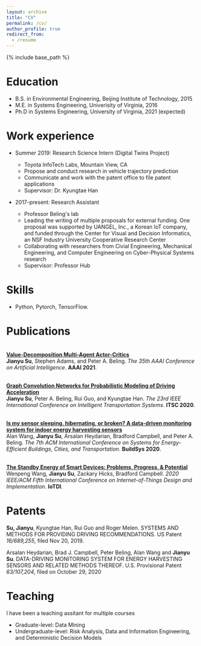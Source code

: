 ```yaml
---
layout: archive
title: "CV"
permalink: /cv/
author_profile: true
redirect_from:
  - /resume
---
```


{% include base_path %}

Education
======
* B.S. in Environmental Engineering, Beijing Institute of Technology, 2015
* M.E. in Systems Engineering, Univerisity of Virginia, 2016
* Ph.D in Systems Engineering, University of Virginia, 2021 (expected)

Work experience
======
* Summer 2019: Research Science Intern (Digital Twins Project)
  * Toyota InfoTech Labs, Mountain View, CA
  * Propose and conduct research in vehicle trajectory prediction
  * Communicate and work with the patent office to file patent applications
  * Supervisor: Dr. Kyungtae Han

* 2017-present: Research Assistant
  * Professor Beling's lab
  * Leading the writing of multiple proposals for external funding. One proposal was supported by UANGEL, Inc., a Korean IoT company, and funded through the Center for Visual and Decision Informatics, an NSF Industry University Cooperative Research Center
  * Collaborating with researchers from Civial Engineering, Mechanical Engineering, and Computer Engineering on Cyber-Physical Systems research
  * Supervisor: Professor Hub
  
Skills
======
* Python, Pytorch, TensorFlow.

Publications
======
<br><b>[Value-Decomposition Multi-Agent Actor-Critics](https://hahayonghuming.github.io/JianyuSu.github.io/publications/VDAC)</b> 
</br> <b>Jianyu Su</b>, Stephen Adams, and Peter A. Beling. <i>The 35th AAAI Conference on Artificial Intelligence</i>. <b>AAAI 2021</b>.

<br><b>[Graph Convolution Networks for Probabilistic Modeling of Driving Acceleration](https://hahayonghuming.github.io/JianyuSu.github.io/publications/GCN)</b></br> 
<b>Jianyu Su</b>, Peter A. Beling, Rui Guo, and Kyungtae Han.
<i>The 23rd IEEE International Conference on Intelligent Transportation Systems</i>. <b>ITSC 2020</b>.

<br><b>[Is my sensor sleeping, hibernating, or broken? A data-driven monitoring system for indoor energy harvesting sensors](https://hahayonghuming.github.io/JianyuSu.github.io/publications/SensorValid)</b> </br> 
Alan Wang, <b> Jianyu Su</b>, Arsalan Heydarian, Bradford Campbell, and Peter A. Beling.
<i>The 7th ACM International Conference on Systems for Energy-Efficient Buildings, Cities, and Transportation</i>. <b>BuildSys 2020</b>.

<br><b>[The Standby Energy of Smart Devices: Problems, Progress, & Potential](https://hahayonghuming.github.io/JianyuSu.github.io/publications/Standby)</b> </br> 
Wenpeng Wang, <b>Jianyu Su</b>, Zackary Hicks, Bradford Campbell. 
<i>2020 IEEE/ACM Fifth International Conference on Internet-of-Things Design and Implementation</i>. <b>IoTDI</b>.

Patents
======
<b> Su, Jianyu</b>, Kyungtae Han, Rui Guo and Roger Melen. SYSTEMS AND METHODS FOR PROVIDING DRIVING RECOMMENDATIONS. US Patent <i>16/689,255</i>, filed Nov 20, 2019.

Arsalan Heydarian, Brad J. Campbell, Peter Beling, Alan Wang and <b>Jianyu Su</b>. DATA-DRIVING MONITORING SYSTEM FOR ENERGY HARVESTING SENSORS AND RELATED METHODS THEREOF. U.S. Provisional Patent <i>63/107,204</i>, filed on October 29, 2020


  
Teaching
======
  I have been a teaching assitant for multiple courses
  * Graduate-level: Data Mining
  * Undergraduate-level: Risk Analysis, Data and Information Engineering, and Deterministic Decision Models
  

